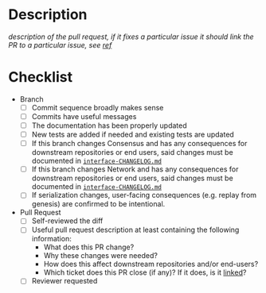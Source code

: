 # Description

<!-- CI flakiness -- delete this before opening a PR

Sadly, some CI checks are currently flaky. Right now, this includes:

 - GH Actions Windows job runs out of memory, e.g. in https://github.com/input-output-hk/ouroboros-network/runs/7231748864?check_suite_focus=true
 
 - The tests in WallClock.delay* can fail under load (quite rarely): https://hydra.iohk.io/build/16723452/nixlog/76

If you encounter one of these, try restarting the job to see if the failure vanishes. If it does not or when in doubt, consider posting in the #network or #consensus channels on Slack.
-->

_description of the pull request, if it fixes a particular issue it should link
the PR to a particular issue, see
[ref](https://docs.github.com/en/issues/tracking-your-work-with-issues/linking-a-pull-request-to-an-issue#linking-a-pull-request-to-an-issue-using-a-keyword=)_

# Checklist

- Branch
    - [ ] Commit sequence broadly makes sense
    - [ ] Commits have useful messages
    - [ ] The documentation has been properly updated
    - [ ] New tests are added if needed and existing tests are updated
    - [ ] If this branch changes Consensus and has any consequences for downstream repositories or end users, said changes must be documented in [`interface-CHANGELOG.md`](../ouroboros-consensus/docs/interface-CHANGELOG.md)
    - [ ] If this branch changes Network and has any consequences for downstream repositories or end users, said changes must be documented in [`interface-CHANGELOG.md`](../docs/interface-CHANGELOG.md)
    - [ ] If serialization changes, user-facing consequences (e.g. replay from genesis) are confirmed to be intentional.
- Pull Request
    - [ ] Self-reviewed the diff
    - [ ] Useful pull request description at least containing the following information:
      - What does this PR change?
      - Why these changes were needed?
      - How does this affect downstream repositories and/or end-users?
      - Which ticket does this PR close (if any)? If it does, is it [linked](https://docs.github.com/en/issues/tracking-your-work-with-issues/linking-a-pull-request-to-an-issue)?
    - [ ] Reviewer requested
